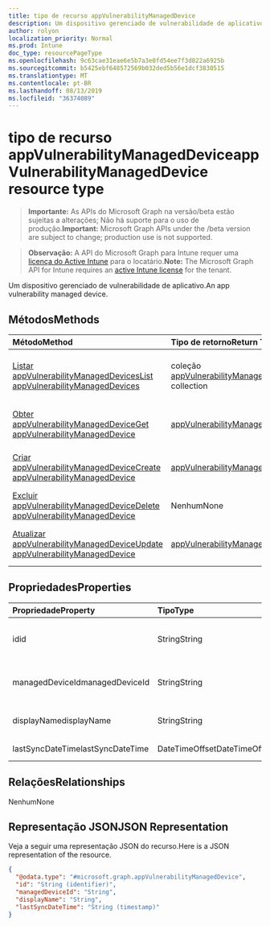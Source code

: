 ```yaml
---
title: tipo de recurso appVulnerabilityManagedDevice
description: Um dispositivo gerenciado de vulnerabilidade de aplicativo.
author: rolyon
localization_priority: Normal
ms.prod: Intune
doc_type: resourcePageType
ms.openlocfilehash: 9c63cae31eae6e5b7a3e0fd54ee7f3d822a6925b
ms.sourcegitcommit: b5425ebf648572569b032ded5b56e1dcf3830515
ms.translationtype: MT
ms.contentlocale: pt-BR
ms.lasthandoff: 08/13/2019
ms.locfileid: "36374089"
---
```

# <a name="appvulnerabilitymanageddevice-resource-type"></a><span data-ttu-id="973ee-103">tipo de recurso appVulnerabilityManagedDevice</span><span class="sxs-lookup"><span data-stu-id="973ee-103">appVulnerabilityManagedDevice resource type</span></span>

> <span data-ttu-id="973ee-104">**Importante:** As APIs do Microsoft Graph na versão/beta estão sujeitas a alterações; Não há suporte para o uso de produção.</span><span class="sxs-lookup"><span data-stu-id="973ee-104">**Important:** Microsoft Graph APIs under the /beta version are subject to change; production use is not supported.</span></span>

> <span data-ttu-id="973ee-105">**Observação:** A API do Microsoft Graph para Intune requer uma [licença do Active Intune](https://go.microsoft.com/fwlink/?linkid=839381) para o locatário.</span><span class="sxs-lookup"><span data-stu-id="973ee-105">**Note:** The Microsoft Graph API for Intune requires an [active Intune license](https://go.microsoft.com/fwlink/?linkid=839381) for the tenant.</span></span>

<span data-ttu-id="973ee-106">Um dispositivo gerenciado de vulnerabilidade de aplicativo.</span><span class="sxs-lookup"><span data-stu-id="973ee-106">An app vulnerability managed device.</span></span>

## <a name="methods"></a><span data-ttu-id="973ee-107">Métodos</span><span class="sxs-lookup"><span data-stu-id="973ee-107">Methods</span></span>
|<span data-ttu-id="973ee-108">Método</span><span class="sxs-lookup"><span data-stu-id="973ee-108">Method</span></span>|<span data-ttu-id="973ee-109">Tipo de retorno</span><span class="sxs-lookup"><span data-stu-id="973ee-109">Return Type</span></span>|<span data-ttu-id="973ee-110">Descrição</span><span class="sxs-lookup"><span data-stu-id="973ee-110">Description</span></span>|
|:---|:---|:---|
|[<span data-ttu-id="973ee-111">Listar appVulnerabilityManagedDevices</span><span class="sxs-lookup"><span data-stu-id="973ee-111">List appVulnerabilityManagedDevices</span></span>](../api/intune-partnerintegration-appvulnerabilitymanageddevice-list.md)|<span data-ttu-id="973ee-112">coleção [appVulnerabilityManagedDevice](../resources/intune-partnerintegration-appvulnerabilitymanageddevice.md)</span><span class="sxs-lookup"><span data-stu-id="973ee-112">[appVulnerabilityManagedDevice](../resources/intune-partnerintegration-appvulnerabilitymanageddevice.md) collection</span></span>|<span data-ttu-id="973ee-113">Listar Propriedades e relações dos objetos [appVulnerabilityManagedDevice](../resources/intune-partnerintegration-appvulnerabilitymanageddevice.md) .</span><span class="sxs-lookup"><span data-stu-id="973ee-113">List properties and relationships of the [appVulnerabilityManagedDevice](../resources/intune-partnerintegration-appvulnerabilitymanageddevice.md) objects.</span></span>|
|[<span data-ttu-id="973ee-114">Obter appVulnerabilityManagedDevice</span><span class="sxs-lookup"><span data-stu-id="973ee-114">Get appVulnerabilityManagedDevice</span></span>](../api/intune-partnerintegration-appvulnerabilitymanageddevice-get.md)|[<span data-ttu-id="973ee-115">appVulnerabilityManagedDevice</span><span class="sxs-lookup"><span data-stu-id="973ee-115">appVulnerabilityManagedDevice</span></span>](../resources/intune-partnerintegration-appvulnerabilitymanageddevice.md)|<span data-ttu-id="973ee-116">Leia as propriedades e as relações do objeto [appVulnerabilityManagedDevice](../resources/intune-partnerintegration-appvulnerabilitymanageddevice.md) .</span><span class="sxs-lookup"><span data-stu-id="973ee-116">Read properties and relationships of the [appVulnerabilityManagedDevice](../resources/intune-partnerintegration-appvulnerabilitymanageddevice.md) object.</span></span>|
|[<span data-ttu-id="973ee-117">Criar appVulnerabilityManagedDevice</span><span class="sxs-lookup"><span data-stu-id="973ee-117">Create appVulnerabilityManagedDevice</span></span>](../api/intune-partnerintegration-appvulnerabilitymanageddevice-create.md)|[<span data-ttu-id="973ee-118">appVulnerabilityManagedDevice</span><span class="sxs-lookup"><span data-stu-id="973ee-118">appVulnerabilityManagedDevice</span></span>](../resources/intune-partnerintegration-appvulnerabilitymanageddevice.md)|<span data-ttu-id="973ee-119">Criar um novo objeto [appVulnerabilityManagedDevice](../resources/intune-partnerintegration-appvulnerabilitymanageddevice.md) .</span><span class="sxs-lookup"><span data-stu-id="973ee-119">Create a new [appVulnerabilityManagedDevice](../resources/intune-partnerintegration-appvulnerabilitymanageddevice.md) object.</span></span>|
|[<span data-ttu-id="973ee-120">Excluir appVulnerabilityManagedDevice</span><span class="sxs-lookup"><span data-stu-id="973ee-120">Delete appVulnerabilityManagedDevice</span></span>](../api/intune-partnerintegration-appvulnerabilitymanageddevice-delete.md)|<span data-ttu-id="973ee-121">Nenhum</span><span class="sxs-lookup"><span data-stu-id="973ee-121">None</span></span>|<span data-ttu-id="973ee-122">Exclui [appVulnerabilityManagedDevice](../resources/intune-partnerintegration-appvulnerabilitymanageddevice.md).</span><span class="sxs-lookup"><span data-stu-id="973ee-122">Deletes a [appVulnerabilityManagedDevice](../resources/intune-partnerintegration-appvulnerabilitymanageddevice.md).</span></span>|
|[<span data-ttu-id="973ee-123">Atualizar appVulnerabilityManagedDevice</span><span class="sxs-lookup"><span data-stu-id="973ee-123">Update appVulnerabilityManagedDevice</span></span>](../api/intune-partnerintegration-appvulnerabilitymanageddevice-update.md)|[<span data-ttu-id="973ee-124">appVulnerabilityManagedDevice</span><span class="sxs-lookup"><span data-stu-id="973ee-124">appVulnerabilityManagedDevice</span></span>](../resources/intune-partnerintegration-appvulnerabilitymanageddevice.md)|<span data-ttu-id="973ee-125">Atualiza as propriedades de um objeto [appVulnerabilityManagedDevice](../resources/intune-partnerintegration-appvulnerabilitymanageddevice.md) .</span><span class="sxs-lookup"><span data-stu-id="973ee-125">Update the properties of a [appVulnerabilityManagedDevice](../resources/intune-partnerintegration-appvulnerabilitymanageddevice.md) object.</span></span>|

## <a name="properties"></a><span data-ttu-id="973ee-126">Propriedades</span><span class="sxs-lookup"><span data-stu-id="973ee-126">Properties</span></span>
|<span data-ttu-id="973ee-127">Propriedade</span><span class="sxs-lookup"><span data-stu-id="973ee-127">Property</span></span>|<span data-ttu-id="973ee-128">Tipo</span><span class="sxs-lookup"><span data-stu-id="973ee-128">Type</span></span>|<span data-ttu-id="973ee-129">Descrição</span><span class="sxs-lookup"><span data-stu-id="973ee-129">Description</span></span>|
|:---|:---|:---|
|<span data-ttu-id="973ee-130">id</span><span class="sxs-lookup"><span data-stu-id="973ee-130">id</span></span>|<span data-ttu-id="973ee-131">String</span><span class="sxs-lookup"><span data-stu-id="973ee-131">String</span></span>|<span data-ttu-id="973ee-132">A chave da entidade e a ID do dispositivo AAD.</span><span class="sxs-lookup"><span data-stu-id="973ee-132">The entity key, and AAD device ID.</span></span>|
|<span data-ttu-id="973ee-133">managedDeviceId</span><span class="sxs-lookup"><span data-stu-id="973ee-133">managedDeviceId</span></span>|<span data-ttu-id="973ee-134">String</span><span class="sxs-lookup"><span data-stu-id="973ee-134">String</span></span>|<span data-ttu-id="973ee-135">A ID do dispositivo gerenciado do Intune.</span><span class="sxs-lookup"><span data-stu-id="973ee-135">The Intune managed device ID.</span></span>|
|<span data-ttu-id="973ee-136">displayName</span><span class="sxs-lookup"><span data-stu-id="973ee-136">displayName</span></span>|<span data-ttu-id="973ee-137">String</span><span class="sxs-lookup"><span data-stu-id="973ee-137">String</span></span>|<span data-ttu-id="973ee-138">O nome do dispositivo.</span><span class="sxs-lookup"><span data-stu-id="973ee-138">The device name.</span></span>|
|<span data-ttu-id="973ee-139">lastSyncDateTime</span><span class="sxs-lookup"><span data-stu-id="973ee-139">lastSyncDateTime</span></span>|<span data-ttu-id="973ee-140">DateTimeOffset</span><span class="sxs-lookup"><span data-stu-id="973ee-140">DateTimeOffset</span></span>|<span data-ttu-id="973ee-141">A data de criação.</span><span class="sxs-lookup"><span data-stu-id="973ee-141">The created date.</span></span>|

## <a name="relationships"></a><span data-ttu-id="973ee-142">Relações</span><span class="sxs-lookup"><span data-stu-id="973ee-142">Relationships</span></span>
<span data-ttu-id="973ee-143">Nenhum</span><span class="sxs-lookup"><span data-stu-id="973ee-143">None</span></span>

## <a name="json-representation"></a><span data-ttu-id="973ee-144">Representação JSON</span><span class="sxs-lookup"><span data-stu-id="973ee-144">JSON Representation</span></span>
<span data-ttu-id="973ee-145">Veja a seguir uma representação JSON do recurso.</span><span class="sxs-lookup"><span data-stu-id="973ee-145">Here is a JSON representation of the resource.</span></span>
<!-- {
  "blockType": "resource",
  "keyProperty": "id",
  "@odata.type": "microsoft.graph.appVulnerabilityManagedDevice"
}
-->
``` json
{
  "@odata.type": "#microsoft.graph.appVulnerabilityManagedDevice",
  "id": "String (identifier)",
  "managedDeviceId": "String",
  "displayName": "String",
  "lastSyncDateTime": "String (timestamp)"
}
```



